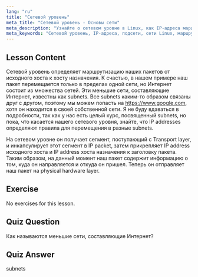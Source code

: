 ```yaml
---
lang: "ru"
title: "Сетевой уровень"
meta_title: "Сетевой уровень - Основы сети"
meta_description: "Узнайте о сетевом уровне в Linux, как IP-адреса маршрутизируют пакеты через подсети, и его роль в передаче данных. Начните свой путь в сетевых технологиях Linux!"
meta_keywords: "Сетевой уровень, IP-адреса, подсети, сети Linux, маршрутизация пакетов, для начинающих, учебник, руководство"
---
```


## Lesson Content

Сетевой уровень определяет маршрутизацию наших пакетов от исходного хоста к хосту назначения. К счастью, в нашем примере наш пакет перемещается только в пределах одной сети, но Интернет состоит из множества сетей. Эти меньшие сети, составляющие Интернет, известны как subnets. Все subnets каким-то образом связаны друг с другом, поэтому мы можем попасть на <https://www.google.com>, хотя он находится в своей собственной сети. Я не буду вдаваться в подробности, так как у нас есть целый курс, посвященный subnets, но пока, что касается нашего сетевого уровня, знайте, что IP addresses определяют правила для перемещения в разные subnets.

На сетевом уровне он получает сегмент, поступающий с Transport layer, и инкапсулирует этот сегмент в IP packet, затем прикрепляет IP address исходного хоста и IP address хоста назначения к заголовку пакета. Таким образом, на данный момент наш пакет содержит информацию о том, куда он направляется и откуда он пришел. Теперь он отправляет наш пакет на physical hardware layer.

## Exercise

No exercises for this lesson.

## Quiz Question

Как называются меньшие сети, составляющие Интернет?

## Quiz Answer

subnets
